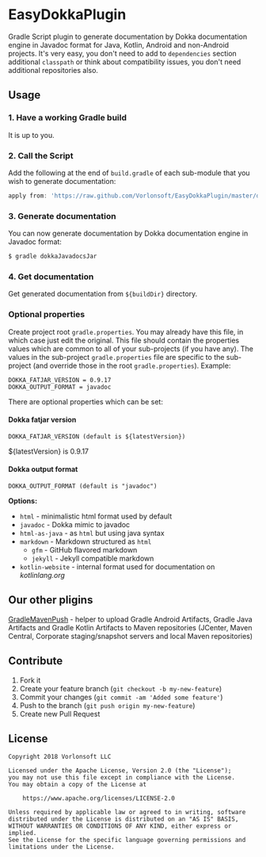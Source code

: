 EasyDokkaPlugin
===============

Gradle Script plugin to generate documentation by Dokka documentation engine in Javadoc format for Java, Kotlin, Android and non-Android projects. It's very easy, you don't need to add to `dependencies` section additional `classpath` or think about compatibility issues, you don't need additional repositories also.

## Usage

### 1. Have a working Gradle build

It is up to you.


### 2. Call the Script

Add the following at the end of `build.gradle` of each sub-module that you wish to generate documentation:

```groovy
apply from: 'https://raw.github.com/Vorlonsoft/EasyDokkaPlugin/master/dokka.gradle'
```

### 3. Generate documentation

You can now generate documentation by Dokka documentation engine in Javadoc format:

```bash
$ gradle dokkaJavadocsJar
```

### 4. Get documentation

Get generated documentation from `${buildDir}` directory.

### Optional properties

Create project root `gradle.properties`. You may already have this file, in which case just edit the original. This file should contain the properties values which are common to all of your sub-projects (if you have any). The values in the sub-project `gradle.properties` file are specific to the sub-project (and override those in the root `gradle.properties`). Example:

```properties
DOKKA_FATJAR_VERSION = 0.9.17
DOKKA_OUTPUT_FORMAT = javadoc
```

There are optional properties which can be set:

#### Dokka fatjar version

```properties
DOKKA_FATJAR_VERSION (default is ${latestVersion})
```

${latestVersion} is 0.9.17

#### Dokka output format

```properties
DOKKA_OUTPUT_FORMAT (default is "javadoc")
```

**Options:**

  * `html` - minimalistic html format used by default
  * `javadoc` - Dokka mimic to javadoc
  * `html-as-java` - as `html` but using java syntax
  * `markdown` - Markdown structured as `html`
    * `gfm` - GitHub flavored markdown
    * `jekyll` - Jekyll compatible markdown
  * `kotlin-website` - internal format used for documentation on *kotlinlang.org*

## Our other pligins

[GradleMavenPush](https://github.com/Vorlonsoft/GradleMavenPush) - helper to upload Gradle Android Artifacts, Gradle Java Artifacts and Gradle Kotlin Artifacts to Maven repositories (JCenter, Maven Central, Corporate staging/snapshot servers and local Maven repositories)

## Contribute

1. Fork it
2. Create your feature branch (`git checkout -b my-new-feature`)
3. Commit your changes (`git commit -am 'Added some feature'`)
4. Push to the branch (`git push origin my-new-feature`)
5. Create new Pull Request

## License

    Copyright 2018 Vorlonsoft LLC

    Licensed under the Apache License, Version 2.0 (the "License");
    you may not use this file except in compliance with the License.
    You may obtain a copy of the License at

        https://www.apache.org/licenses/LICENSE-2.0

    Unless required by applicable law or agreed to in writing, software
    distributed under the License is distributed on an "AS IS" BASIS,
    WITHOUT WARRANTIES OR CONDITIONS OF ANY KIND, either express or implied.
    See the License for the specific language governing permissions and
    limitations under the License.